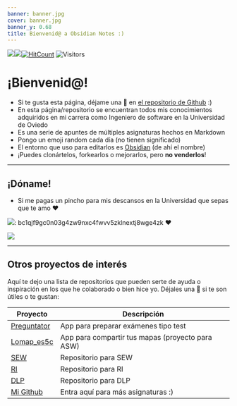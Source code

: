 ```yaml
---
banner: banner.jpg
cover: banner.jpg
banner_y: 0.68
title: Bienvenid@ a Obsidian Notes :)
---
```


![](https://img.shields.io/badge/Markdown-000000?style=for-the-badge&logo=markdown&logoColor=white)![](https://img.shields.io/badge/Made%20with-Obsidian-blueviolet)[![HitCount](https://hits.dwyl.com/gitblanc/Obsidian-Notes.svg?style=flat-square)](http://hits.dwyl.com/gitblanc/Obsidian-Notes) ![Visitors](https://api.visitorbadge.io/api/daily?path=https%3A%2F%2Fgithub.com%2Fgitblanc%2FObsidian-Notes%2F&label=Visitors%20today&countColor=%2337d67a&style=plastic&labelStyle=upper)

# ¡Bienvenid@!

- Si te gusta esta página, déjame una 🌟 en [el repositorio de Github](https://github.com/gitblanc/Obsidian-Notes) :)
- En esta página/repositorio se encuentran todos mis conocimientos adquiridos en mi carrera como Ingeniero de software en la Universidad de Oviedo
- Es una serie de apuntes de múltiples asignaturas hechos en Markdown
- Pongo un emoji random cada día (no tienen significado)
- El entorno que uso para editarlos es [Obsidian](https://obsidian.md/) (de ahí el nombre)
- ¡Puedes clonártelos, forkearlos o mejorarlos, pero **no venderlos**!

---

## ¡Dóname!

- Si me pagas un pincho para mis descansos en la Universidad que sepas que te amo ❤

![](https://img.shields.io/badge/Bitcoin-000000?style=for-the-badge&logo=bitcoin&logoColor=white): bc1qjf9gc0n03g4zw9nxc4fwvv5zklnextj8wge4zk ❤️

<a href="https://www.buymeacoffee.com/gitblanc"><img src="https://img.buymeacoffee.com/button-api/?text=Buy me a pincho&emoji=🥪&slug=gitblanc&button_colour=5900ff&font_colour=ffffff&font_family=Poppins&outline_colour=ffffff&coffee_colour=FFDD00" /></a>

---

## Otros proyectos de interés

Aquí te dejo una lista de repositorios que pueden serte de ayuda o inspiración en los que he colaborado o bien hice yo. Déjales una 🌟 si te son útiles o te gustan:

| Proyecto                                        | Descripción                                      |
| ----------------------------------------------- | ------------------------------------------------ |
| [Preguntator](https://preguntator.netlify.app/) | App para preparar exámenes tipo test             |
| [Lomap_es5c](https://lomap5c.netlify.app/)      | App para compartir tus mapas (proyecto para ASW) |
| [SEW](https://github.com/gitblanc/SEW)          | Repositorio para SEW                             |
| [RI](https://github.com/gitblanc/RI)            | Repositorio para RI                              |
| [DLP](https://github.com/gitblanc/DLP)          | Repositorio para DLP                             |
| [Mi Github](https://github.com/gitblanc)        | Entra aquí para más asignaturas :)               |
